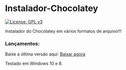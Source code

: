# Instalador-Chocolatey
[![License: GPL v3](https://img.shields.io/badge/License-GPLv3-dark.svg)](https://www.gnu.org/licenses/gpl-3.0)

Instalador do Chocolatey em vários formatos de arquivo!!!

### Lançamentos:
Baixe a última versão aqui: <a class="github-button" href="https://github.com/danielneo27/Instalador-Chocolatey/releases/tag/v1.0.0-final" data-color-scheme="no-preference: dark; light: dark; dark: dark;" data-size="large" aria-label="Download ntkme/github-buttons on GitHub">Baixar agora</a>

Testado em Windows 10 e 8.
